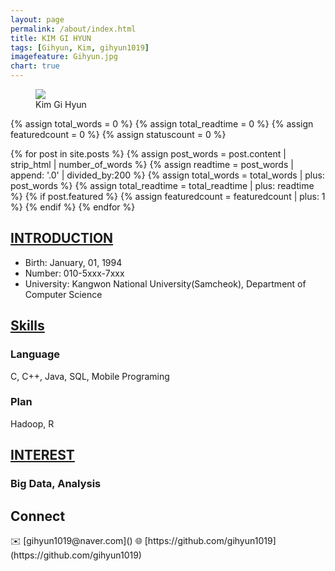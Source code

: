 ```yaml
---
layout: page
permalink: /about/index.html
title: KIM GI HYUN
tags: [Gihyun, Kim, gihyun1019]
imagefeature: Gihyun.jpg
chart: true
---
```


<figure>
	<img src="{{ site.url }}/images/Gihyun.jpg">
	<figcaption>Kim Gi Hyun</figcaption>
</figure>

{% assign total_words = 0 %}
{% assign total_readtime = 0 %}
{% assign featuredcount = 0 %}
{% assign statuscount = 0 %}

{% for post in site.posts %}
    {% assign post_words = post.content | strip_html | number_of_words %}
    {% assign readtime = post_words | append: '.0' | divided_by:200 %}
    {% assign total_words = total_words | plus: post_words %}
    {% assign total_readtime = total_readtime | plus: readtime %}
    {% if post.featured %}
    {% assign featuredcount = featuredcount | plus: 1 %}
    {% endif %}
{% endfor %}

<!--
This is my personal blog. It currently has {{ site.posts | size }} posts in {{ site.categories | size }} categories which combinedly have {{ total_words }} words, which will take an average reader ({{ site.wpm }} WPM) approximately <span class="time">{{ total_readtime }}</span> minutes to read. {% if featuredcount != 0 %}There are <a href="{{ site.url }}/featured">{{ featuredcount }} featured posts</a>, you should definitely check those out.{% endif %} The most recent post is {% for post in site.posts limit:1 %}{% if post.description %}<a href="{{ site.url }}{{ post.url }}" title="{{ post.description }}">"{{ post.title }}"</a>{% else %}<a href="{{ site.url }}{{ post.url }}" title="{{ post.description }}" title="Read more about {{ post.title }}">"{{ post.title }}"</a>{% endif %}{% endfor %} which was published on {% for post in site.posts limit:1 %}{% assign modifiedtime = post.modified | date: "%Y%m%d" %}{% assign posttime = post.date | date: "%Y%m%d" %}<time datetime="{{ post.date | date_to_xmlschema }}" class="post-time">{{ post.date | date: "%d %b %Y" }}</time>{% if post.modified %}{% if modifiedtime != posttime %} and last modified on <time datetime="{{ post.modified | date: "%Y-%m-%d" }}" itemprop="dateModified">{{ post.modified | date: "%d %b %Y" }}</time>{% endif %}{% endif %}{% endfor %}. The last commit was on {{ site.time | date: "%A, %d %b %Y" }} at {{ site.time | date: "%I:%M %p" }} [UTC](http://en.wikipedia.org/wiki/Coordinated_Universal_Time "Temps Universel Coordonné").
-->


## [INTRODUCTION]()
- Birth: January, 01, 1994
- Number: 010-5xxx-7xxx
- University: Kangwon National University(Samcheok), Department of Computer Science




## [Skills]()

### Language
C, C++, Java, SQL, Mobile Programing

### Plan
Hadoop, R




## [INTEREST]()

### Big Data, Analysis





<h2>Connect</h2>
✉️ [gihyun1019@naver.com]()  
🌐 [https://github.com/gihyun1019](https://github.com/gihyun1019)

